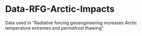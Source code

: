# Data-RFG-Arctic-Impacts
Data used in "Radiative forcing geoengineering increases Arctic temperature extremes and permafrost thawing"
